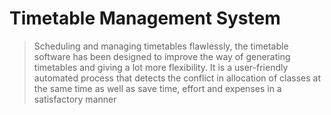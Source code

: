# Timetable Management System
> Scheduling and managing timetables flawlessly, the timetable software has been designed to improve the way of generating timetables and giving a lot more flexibility. It is a user-friendly automated process that detects the conflict in allocation of classes at the same time as well as save time, effort and expenses in a satisfactory manner
